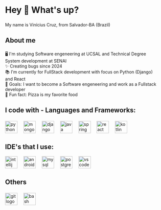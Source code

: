 <h1 align="left">Hey 👋 What's up?</h1>

###

<p align="left">My name is Vinícius Cruz, from Salvador-BA (Brazil)</p>

###

<h2 align="left">About me</h2>

###

<p align="left"> 🖥️ I'm studying Software engeneering at UCSAL and Technical Degree System development at SENAI <br>✨ Creating bugs since 2024<br>📚 I'm currently for FullStack development with focus on Python (Django) and React<br>🎯 Goals: I want to become a Software engeneering and work as a Fullstack developer <br>🎲 Fun fact: Pizza is my favorite food</p>

###

<h2 align="left">I code with - Languages and Frameworks:</h2>

###

<div align="left">
<img src="https://cdn.jsdelivr.net/gh/devicons/devicon/icons/python/python-original-wordmark.svg" height="40" alt="python logo"  />
<img width="12" />
<img src="https://cdn.jsdelivr.net/gh/devicons/devicon/icons/mongodb/mongodb-plain-wordmark.svg" height="40" alt="mongodb logo"  />
<img width="12" />
<img src="https://cdn.jsdelivr.net/gh/devicons/devicon/icons/django/django-plain-wordmark.svg" height="40" alt="django logo"  />
<img width="12" />
<img src="https://cdn.jsdelivr.net/gh/devicons/devicon/icons/java/java-original-wordmark.svg" height="40" alt="java logo"  />
<img width="12" />
<img src="https://cdn.jsdelivr.net/gh/devicons/devicon/icons/spring/spring-original-wordmark.svg" height="40" alt="spring logo"  />
<img width="12" />
<img src="https://cdn.jsdelivr.net/gh/devicons/devicon/icons/react/react-original-wordmark.svg" height="40" alt="react logo"  />
<img width="12" />
<img src="https://cdn.jsdelivr.net/gh/devicons/devicon/icons/kotlin/kotlin-plain-wordmark.svg" height="40" alt="kotlin logo"  />
<img width="12" />  
</div>

###

<div align="left">
<h2 align="left">IDE's that I use:</h2>
<img src="https://cdn.jsdelivr.net/gh/devicons/devicon/icons/intellij/intellij-original.svg" height="40" alt="intellij logo"  />
<img width="12" />
<img src="https://cdn.jsdelivr.net/gh/devicons/devicon/icons/androidstudio/androidstudio-original.svg" height="40" alt="androidstudio logo"  />
<img width="12" />
<img src="https://cdn.jsdelivr.net/gh/devicons/devicon/icons/mysql/mysql-original-wordmark.svg" height="40" alt="mysql logo"  />
<img width="12" />
<img src="https://cdn.jsdelivr.net/gh/devicons/devicon/icons/postgresql/postgresql-original.svg" height="40" alt="postgresql logo"  />
<img width="12" />
<img src="https://cdn.jsdelivr.net/gh/devicons/devicon/icons/vscode/vscode-original.svg" height="40" alt="vscode logo"  />
</div>

###

<h2 align="left"> Others </h4>

###

<div align="left">
<img src="https://cdn.jsdelivr.net/gh/devicons/devicon/icons/git/git-plain-wordmark.svg" height="40" alt="git logo"  />
<img width="12" />
<img src="https://cdn.simpleicons.org/gnubash/4EAA25" height="40" alt="bash logo"  />
</div>

###
